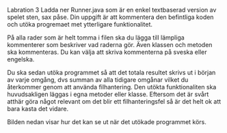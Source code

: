  Labration 3 Ladda ner Runner.java som är en enkel textbaserad version av spelet sten, sax påse. Din uppgift är att kommentera den befintliga koden och utöka progremaet met ytterligare funktionalitet.

 På alla rader som är helt tomma i filen ska du lägga till lämpliga kommenterer som beskriver vad raderna gör. Även klassen och metoden ska kommenteras. Du kan välja att skriva kommenterna på sveska eller engelska.

 Du ska sedan utöka programmet så att det totala resultet skrivs ut i början av varje omgång, dvs summan av alla tidigare omgånar vilket du återkommer genom att använda filhantering. Den utökta funktionaliten ska huvudsakligen läggas i egna metoder eller klasse. Eftersom det är svårt atthär göra något relevant om det blir ett filhanteringsfel så är det helt ok att bara kasta det vidare.
 
Bilden nedan visar hur det kan se ut när det utökade programmet körs.
